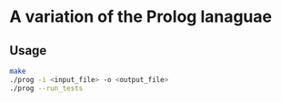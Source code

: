 # A variation of the Prolog lanaguae 
## Usage 

```bash
make 
./prog -i <input_file> -o <output_file>
./prog --run_tests

```
